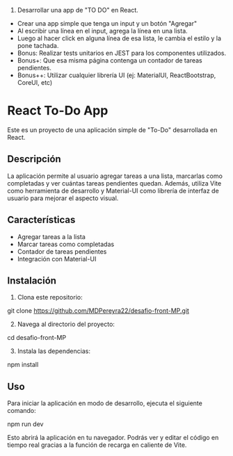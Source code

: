 1) Desarrollar una app de "TO DO" en React.
- Crear una app simple que tenga un input y un botón "Agregar"
- Al escribir una línea en el input, agrega la línea en una lista.
- Luego al hacer click en alguna línea de esa lista, le cambia el estilo y la pone tachada.
- Bonus: Realizar tests unitarios en JEST para los componentes utilizados.
- Bonus+: Que esa misma página contenga un contador de tareas pendientes.
- Bonus++: Utilizar cualquier librería UI (ej: MaterialUI, ReactBootstrap, CoreUI, etc)

# React To-Do App

Este es un proyecto de una aplicación simple de "To-Do" desarrollada en React.

## Descripción

La aplicación permite al usuario agregar tareas a una lista, marcarlas como completadas y ver cuántas tareas pendientes quedan. Además, utiliza Vite como herramienta de desarrollo y Material-UI como librería de interfaz de usuario para mejorar el aspecto visual.

## Características

- Agregar tareas a la lista
- Marcar tareas como completadas
- Contador de tareas pendientes
- Integración con Material-UI

## Instalación

1. Clona este repositorio: 

git clone <https://github.com/MDPereyra22/desafio-front-MP.git>

2. Navega al directorio del proyecto:

cd desafio-front-MP

3. Instala las dependencias:

npm install

## Uso

Para iniciar la aplicación en modo de desarrollo, ejecuta el siguiente comando:

npm run dev

Esto abrirá la aplicación en tu navegador. Podrás ver y editar el código en tiempo real gracias a la función de recarga en caliente de Vite.